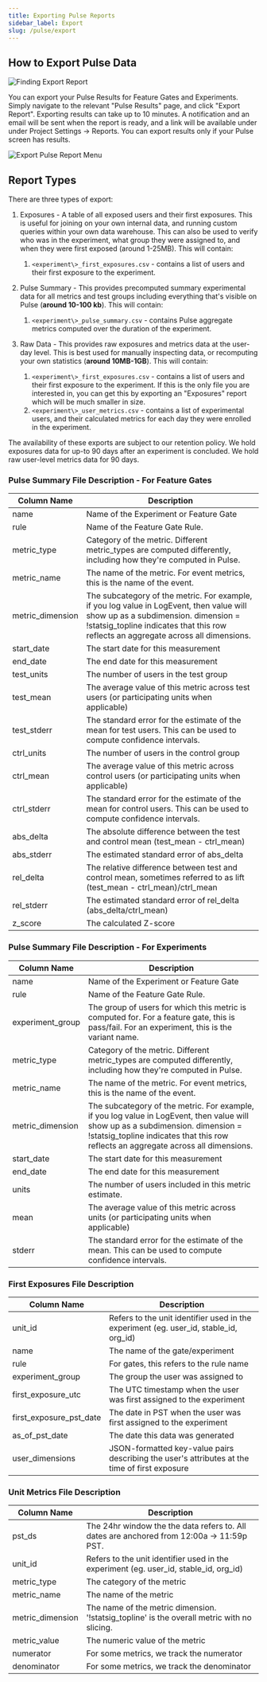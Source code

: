```yaml
---
title: Exporting Pulse Reports
sidebar_label: Export
slug: /pulse/export
---
```


## How to Export Pulse Data

![Finding Export Report](https://user-images.githubusercontent.com/77478319/163510492-e6bff7cf-9d7c-46b2-a276-ec2e550aa9a1.png)

You can export your Pulse Results for Feature Gates and Experiments. Simply navigate to the relevant "Pulse Results" page, and click "Export Report". Exporting results can take up to 10 minutes. A notification and an email will be sent when the report is ready, and a link will be available under under Project Settings -> Reports. You can export results only if your Pulse screen has results.

![Export Pulse Report Menu](https://user-images.githubusercontent.com/77478319/163458999-bcf599ec-4564-460a-87ba-c08975589b3b.png)

## Report Types

There are three types of export:

1. Exposures - A table of all exposed users and their first exposures. This is useful for joining on your own internal data, and running custom queries within your own data warehouse. This can also be used to verify who was in the experiment, what group they were assigned to, and when they were first exposed (around 1-25MB). This will contain:
   1. `<experiment\>_first_exposures.csv` - contains a list of users and their first exposure to the experiment.
2. Pulse Summary - This provides precomputed summary experimental data for all metrics and test groups including everything that's visible on Pulse (**around 10-100 kb**). This will contain:

   1. `<experiment\>_pulse_summary.csv` - contains Pulse aggregate metrics computed over the duration of the experiment.

3. Raw Data - This provides raw exposures and metrics data at the user-day level. This is best used for manually inspecting data, or recomputing your own statistics (**around 10MB-1GB**). This will contain:
   1. `<experiment\>_first_exposures.csv` - contains a list of users and their first exposure to the experiment. If this is the only file you are interested in, you can get this by exporting an "Exposures" report which will be much smaller in size.
   2. `<experiment\>_user_metrics.csv` - contains a list of experimental users, and their calculated metrics for each day they were enrolled in the experiment.

The availability of these exports are subject to our retention policy.  We hold exposures data for up-to 90 days after an experiment is concluded.  We hold raw user-level metrics data for 90 days.

### Pulse Summary File Description - For Feature Gates


| Column Name      | Description                                                                                                                                                                                                            |
| ---------------- | ---------------------------------------------------------------------------------------------------------------------------------------------------------------------------------------------------------------------- |
| name             | Name of the Experiment or Feature Gate                                                                                                                                                                                 |
| rule             | Name of the Feature Gate Rule.                                                                                                                                                                                         |
| metric_type      | Category of the metric. Different metric_types are computed differently, including how they're computed in Pulse.                                                                                                      |
| metric_name      | The name of the metric. For event metrics, this is the name of the event.                                                                                                                                              |
| metric_dimension | The subcategory of the metric. For example, if you log value in LogEvent, then value will show up as a subdimension. dimension = !statsig_topline indicates that this row reflects an aggregate across all dimensions. |
| start_date       | The start date for this measurement                                                                                                                                                                                    |
| end_date         | The end date for this measurement                                                                                                                                                                                      |
| test_units       | The number of users in the test group                                                                                                                                                                                  |
| test_mean        | The average value of this metric across test users (or participating units when applicable)                                                                                                                            |
| test_stderr      | The standard error for the estimate of the mean for test users. This can be used to compute confidence intervals.                                                                                                      |
| ctrl_units       | The number of users in the control group                                                                                                                                                                               |
| ctrl_mean        | The average value of this metric across control users (or participating units when applicable)                                                                                                                         |
| ctrl_stderr      | The standard error for the estimate of the mean for control users. This can be used to compute confidence intervals.                                                                                                   |
| abs_delta        | The absolute difference between the test and control mean (test_mean - ctrl_mean)                                                                                                                                      |
| abs_stderr       | The estimated standard error of abs_delta                                                                                                                                                                              |
| rel_delta        | The relative difference between test and control mean, sometimes referred to as lift (test_mean - ctrl_mean)/ctrl_mean                                                                                                 |
| rel_stderr       | The estimated standard error of rel_delta (abs_delta/ctrl_mean)                                                                                                                                                        |
| z_score          | The calculated Z-score                                                                                                                                                                                                 |


### Pulse Summary File Description - For Experiments


| Column Name      | Description                                                                                                                                                                                                            |
| ---------------- | ---------------------------------------------------------------------------------------------------------------------------------------------------------------------------------------------------------------------- |
| name             | Name of the Experiment or Feature Gate                                                                                                                                                                                 |
| rule             | Name of the Feature Gate Rule.                                                                                                                                                                                         |
| experiment_group | The group of users for which this metric is computed for. For a feature gate, this is pass/fail. For an experiment, this is the variant name.                                                                          |
| metric_type      | Category of the metric. Different metric_types are computed differently, including how they're computed in Pulse.                                                                                                      |
| metric_name      | The name of the metric. For event metrics, this is the name of the event.                                                                                                                                              |
| metric_dimension | The subcategory of the metric. For example, if you log value in LogEvent, then value will show up as a subdimension. dimension = !statsig_topline indicates that this row reflects an aggregate across all dimensions. |
| start_date       | The start date for this measurement                                                                                                                                                                                    |
| end_date         | The end date for this measurement                                                                                                                                                                                      |
| units            | The number of users included in this metric estimate.                                                                                                                                                                  |
| mean             | The average value of this metric across units (or participating units when applicable)                                                                                                                                 |
| stderr           | The standard error for the estimate of the mean. This can be used to compute confidence intervals.                                                                                                                     |

### First Exposures File Description

| Column Name                       | Description                                                                                   |
| --------------------------------- | --------------------------------------------------------------------------------------------- |
| unit_id                           | Refers to the unit identifier used in the experiment (eg. user_id, stable_id, org_id)         |
| name                              | The name of the gate/experiment                                                               |
| rule                              | For gates, this refers to the rule name                                                       |
| experiment_group                  | The group the user was assigned to                                                            |
| first_exposure_utc                | The UTC timestamp when the user was first assigned to the experiment                          |
| first_exposure_pst_date           | The date in PST when the user was first assigned to the experiment                            |
| as_of_pst_date                    | The date this data was generated                                                              |
| user_dimensions                   | JSON-formatted key-value pairs describing the user's attributes at the time of first exposure |


### Unit Metrics File Description


| Column Name         | Description                                                                                 |
| ------------------- | ------------------------------------------------------------------------------------------- |
| pst_ds              | The 24hr window the the data refers to. All dates are anchored from 12:00a -> 11:59p PST.   |
| unit_id             | Refers to the unit identifier used in the experiment (eg. user_id, stable_id, org_id)       |
| metric_type         | The category of the metric                                                                  |
| metric_name         | The name of the metric                                                                      |
| metric_dimension    | The name of the metric dimension. '!statsig_topline' is the overall metric with no slicing. |
| metric_value        | The numeric value of the metric                                                             |
| numerator           | For some metrics, we track the numerator                                                    |
| denominator         | For some metrics, we track the denominator                                                  |

